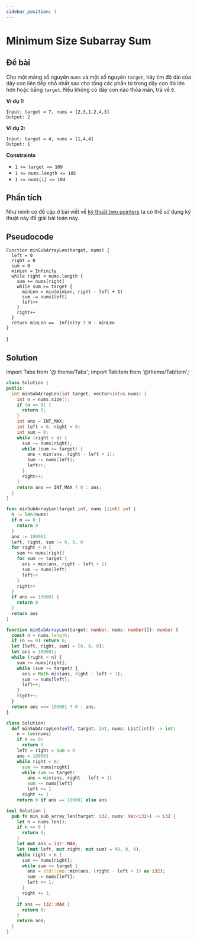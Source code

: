 ```yaml
---
sidebar_position: 1
---
```


# Minimum Size Subarray Sum

## Đề bài

Cho một mảng số nguyên `nums` và một số nguyên `target`, hãy tìm độ dài của dãy con liên tiếp nhỏ nhất sao cho tổng các phần tử trong dãy con đó lớn hơn hoặc bằng `target`. Nếu không có dãy con nào thỏa mãn, trả về `0`.

**Ví dụ 1:**

```plaintext
Input: target = 7, nums = [2,3,1,2,4,3]
Output: 2
```

**Ví dụ 2:**

```plaintext
Input: target = 4, nums = [1,4,4]
Output: 1
```

**Constraints**

- `1 <= target <= 109`
- `1 <= nums.length <= 105`
- `1 <= nums[i] <= 104`

## Phần tích

Như mình có đề cập ở bài viết về [kỹ thuật two pointers](/blog/two-pointers-technique) ta có thể sử dụng kỹ thuật này để giải bài toán này.

## Pseudocode

```plaintext
Function minSubArrayLen(target, nums) {
  left = 0
  right = 0
  sum = 0
  minLen = Infinity
  while right < nums.length {
    sum += nums[right]
    while sum >= target {
      minLen = min(minLen, right - left + 1)
      sum -= nums[left]
      left++
    }
    right++
  }
  return minLen ==  Infinity ? 0 : minLen
}
```

}

## Solution

import Tabs from '@ theme/Tabs';
import TabItem from '@theme/TabItem';

<Tabs>
<TabItem value="cpp" label="C++">

```cpp
class Solution {
public:
  int minSubArrayLen(int target, vector<int>& nums) {
    int n = nums.size();
    if (n == 0) {
      return 0;
    }
    int ans = INT_MAX;
    int left = 0, right = 0;
    int sum = 0;
    while (right < n) {
      sum += nums[right];
      while (sum >= target) {
        ans = min(ans, right - left + 1);
        sum -= nums[left];
        left++;
      }
      right++;
    }
    return ans == INT_MAX ? 0 : ans;
  }
}
```

</TabItem>

<TabItem value="go" label="Go">

```go
func minSubArrayLen(target int, nums []int) int {
  n := len(nums)
  if n == 0 {
    return 0
  }
  ans := 100001
  left, right, sum := 0, 0, 0
  for right < n {
    sum += nums[right]
    for sum >= target {
      ans = min(ans, right - left + 1)
      sum -= nums[left]
      left++
    }
    right++
  }
  if ans == 100001 {
    return 0
  }
  return ans
}
```

</TabItem>

<TabItem value="typescript" label="Typescript">

```typescript
function minSubArrayLen(target: number, nums: number[]): number {
  const n = nums.length;
  if (n == 0) return 0;
  let [left, right, sum] = [0, 0, 0];
  let ans = 100001;
  while (right < n) {
    sum += nums[right];
    while (sum >= target) {
      ans = Math.min(ans, right - left + 1);
      sum -= nums[left];
      left++;
    }
    right++;
  }
  return ans === 100001 ? 0 : ans;
}
```

</TabItem>

<TabItem value="python" label="Python">

```python
class Solution:
  def minSubArrayLen(self, target: int, nums: List[int]) -> int:
    n = len(nums)
    if n == 0:
      return 0
    left = right = sum = 0
    ans = 100001
    while right < n:
      sum += nums[right]
      while sum >= target:
        ans = min(ans, right - left + 1)
        sum -= nums[left]
        left += 1
      right += 1
    return 0 if ans == 100001 else ans
```

</TabItem>

<TabItem value="rust" label="Rust">

```rust
impl Solution {
  pub fn min_sub_array_len(target: i32, nums: Vec<i32>) -> i32 {
    let n = nums.len();
    if n == 0 {
      return 0;
    }
    let mut ans = i32::MAX;
    let (mut left, mut right, mut sum) = (0, 0, 0);
    while right < n {
      sum += nums[right];
      while sum >= target {
        ans = std::cmp::min(ans, (right - left + 1) as i32);
        sum -= nums[left];
        left += 1;
      }
      right += 1;
    }
    if ans == i32::MAX {
      return 0;
    }
    return ans;
  }
}
```

</TabItem>
</Tabs>
